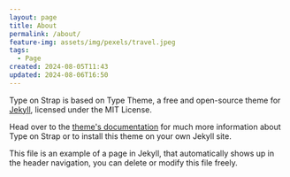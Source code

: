 ```yaml
---
layout: page
title: About
permalink: /about/
feature-img: assets/img/pexels/travel.jpeg
tags:
  - Page
created: 2024-08-05T11:43
updated: 2024-08-06T16:50
---
```


Type on Strap is based on Type Theme, a free and open-source theme for [Jekyll](http://jekyllrb.com/), licensed under the MIT License.

Head over to the [theme's documentation](https://github.com/sylhare/Type-on-Strap) for much more information about Type on Strap or to install this theme on your own Jekyll site.

This file is an example of a page in Jekyll, that automatically shows up in the header navigation, you can delete or modify this file freely.
 
